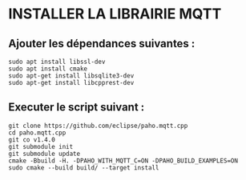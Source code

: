 # INSTALLER LA LIBRAIRIE MQTT

## Ajouter les dépendances suivantes :

```
sudo apt install libssl-dev
sudo apt install cmake
sudo apt-get install libsqlite3-dev
sudo apt-get install libcpprest-dev
```


## Executer le script suivant :

```
git clone https://github.com/eclipse/paho.mqtt.cpp
cd paho.mqtt.cpp
git co v1.4.0
git submodule init
git submodule update
cmake -Bbuild -H. -DPAHO_WITH_MQTT_C=ON -DPAHO_BUILD_EXAMPLES=ON
sudo cmake --build build/ --target install
```
